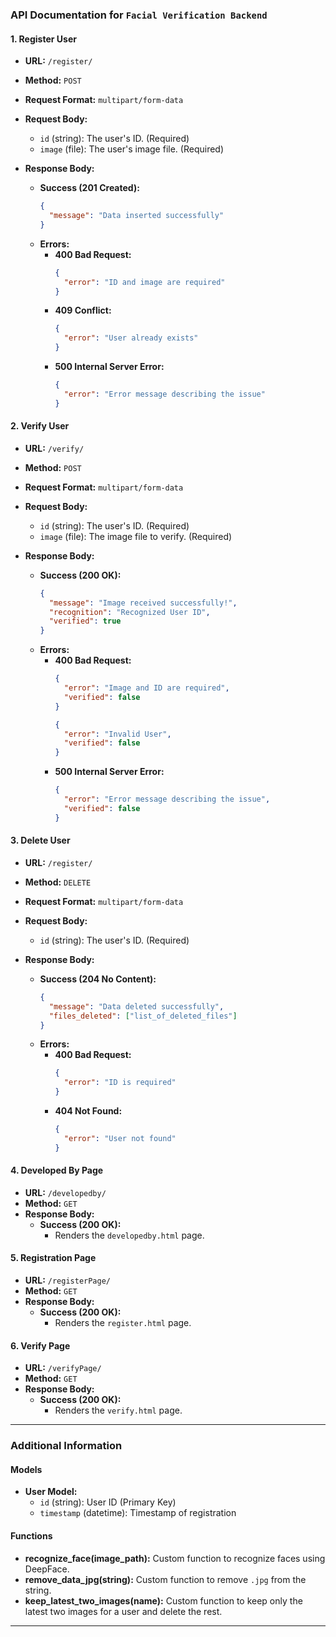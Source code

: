 
### **API Documentation for `Facial Verification Backend`**

#### **1. Register User**
- **URL:** `/register/`
- **Method:** `POST`
- **Request Format:** `multipart/form-data`
- **Request Body:**
  - `id` (string): The user's ID. (Required)
  - `image` (file): The user's image file. (Required)

- **Response Body:**
  - **Success (201 Created):**
    ```json
    {
      "message": "Data inserted successfully"
    }
    ```
  - **Errors:**
    - **400 Bad Request:**
      ```json
      {
        "error": "ID and image are required"
      }
      ```
    - **409 Conflict:**
      ```json
      {
        "error": "User already exists"
      }
      ```
    - **500 Internal Server Error:**
      ```json
      {
        "error": "Error message describing the issue"
      }
      ```

#### **2. Verify User**
- **URL:** `/verify/`
- **Method:** `POST`
- **Request Format:** `multipart/form-data`
- **Request Body:**
  - `id` (string): The user's ID. (Required)
  - `image` (file): The image file to verify. (Required)

- **Response Body:**
  - **Success (200 OK):**
    ```json
    {
      "message": "Image received successfully!",
      "recognition": "Recognized User ID",
      "verified": true
    }
    ```
  - **Errors:**
    - **400 Bad Request:**
      ```json
      {
        "error": "Image and ID are required",
        "verified": false
      }
      ```
      ```json
      {
        "error": "Invalid User",
        "verified": false
      }
      ```
    - **500 Internal Server Error:**
      ```json
      {
        "error": "Error message describing the issue",
        "verified": false
      }
      ```

#### **3. Delete User**
- **URL:** `/register/`
- **Method:** `DELETE`
- **Request Format:** `multipart/form-data`
- **Request Body:**
  - `id` (string): The user's ID. (Required)

- **Response Body:**
  - **Success (204 No Content):**
    ```json
    {
      "message": "Data deleted successfully",
      "files_deleted": ["list_of_deleted_files"]
    }
    ```
  - **Errors:**
    - **400 Bad Request:**
      ```json
      {
        "error": "ID is required"
      }
      ```
    - **404 Not Found:**
      ```json
      {
        "error": "User not found"
      }
      ```

#### **4. Developed By Page**
- **URL:** `/developedby/`
- **Method:** `GET`
- **Response Body:**
  - **Success (200 OK):**
    - Renders the `developedby.html` page.

#### **5. Registration Page**
- **URL:** `/registerPage/`
- **Method:** `GET`
- **Response Body:**
  - **Success (200 OK):**
    - Renders the `register.html` page.

#### **6. Verify Page**
- **URL:** `/verifyPage/`
- **Method:** `GET`
- **Response Body:**
  - **Success (200 OK):**
    - Renders the `verify.html` page.

---

### **Additional Information**

#### **Models**

- **User Model:**
  - `id` (string): User ID (Primary Key)
  - `timestamp` (datetime): Timestamp of registration

#### **Functions**

- **recognize_face(image_path):** Custom function to recognize faces using DeepFace.
- **remove_data_jpg(string):** Custom function to remove `.jpg` from the string.
- **keep_latest_two_images(name):** Custom function to keep only the latest two images for a user and delete the rest.

---

